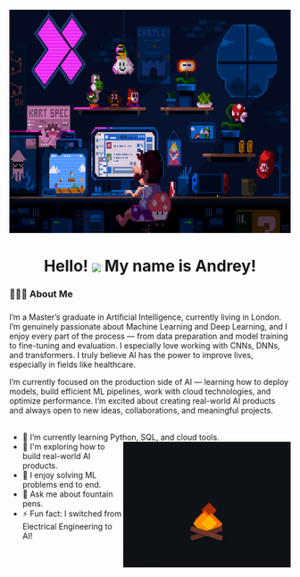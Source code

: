 <br clear="both">

<div align="center">
  <img height="400" width="950" src="./assets/225813708-98b745f2-7d22-48cf-9150-083f1b00d6c9.gif" />
</div>

###

<h1 align="center">
  Hello!
  <img src="https://user-images.githubusercontent.com/18350557/176309783-0785949b-9127-417c-8b55-ab5a4333674e.gif" width="40" style="vertical-align: middle;" />
  My name is Andrey!
</h1>

###

<h3 align="left">🧑🏻‍💻 About Me </h3>

###

<p align="left">I’m a Master’s graduate in Artificial Intelligence, currently living in London. I’m genuinely passionate about Machine Learning and Deep Learning, and I enjoy every part of the process — from data preparation and model training to fine-tuning and evaluation. I especially love working with CNNs, DNNs, and transformers. I truly believe AI has the power to improve lives, especially in fields like healthcare.

I’m currently focused on the production side of AI — learning how to deploy models, build efficient ML pipelines, work with cloud technologies, and optimize performance. I’m excited about creating real-world AI products and always open to new ideas, collaborations, and meaningful projects.<br><br>


- 🌱 I’m currently learning Python, SQL, and cloud tools. <img align="right" src="./assets/213911110-aedbef38-a29f-4b6b-a65c-11608b4f75a5.gif" width="300" />
- 🔭 I'm exploring how to build real-world AI products.
- 🎯 I enjoy solving ML problems end to end.
- 💬 Ask me about fountain pens.
- ⚡ Fun fact: I switched from Electrical Engineering to AI!



